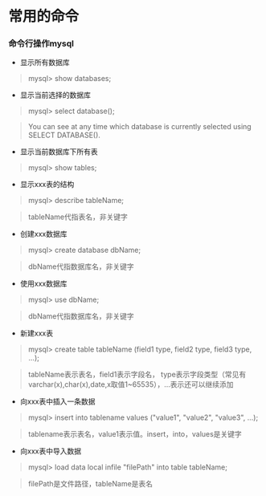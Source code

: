 常用的命令
===
### 命令行操作mysql
* 显示所有数据库
> mysql> show databases;

* 显示当前选择的数据库
> mysql> select database();

> You can see at any time which database is currently selected using SELECT DATABASE().

* 显示当前数据库下所有表
> mysql> show tables;

* 显示xxx表的结构
> mysql> describe tableName;

> tableName代指表名，非关键字

* 创建xxx数据库
> mysql> create database dbName;

> dbName代指数据库名，非关键字

* 使用xxx数据库
> mysql> use dbName;

> dbName代指数据库名，非关键字

* 新建xxx表
> mysql> create table tableName (field1 type, field2 type, field3 type, ...);

> tableName表示表名，field1表示字段名， type表示字段类型（常见有varchar(x),char(x),date,x取值1~65535），...表示还可以继续添加

* 向xxx表中插入一条数据
> mysql> insert into tablename values ("value1", "value2", "value3", ...);

> tablename表示表名，value1表示值。insert，into，values是关键字

* 向xxx表中导入数据
> mysql> load data local infile "filePath" into table tableName;

> filePath是文件路径，tableName是表名


